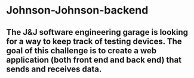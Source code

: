 # Johnson-Johnson-backend

## The J&J software engineering garage is looking for a way to keep track of testing devices. The goal of this challenge is to create a web application (both front end and back end) that sends and receives data.
